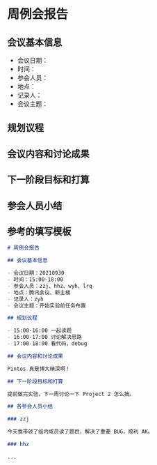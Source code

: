 # 周例会报告

## 会议基本信息

- 会议日期：
- 时间：
- 参会人员：
- 地点：
- 记录人：
- 会议主题：

## 规划议程

## 会议内容和讨论成果

## 下一阶段目标和打算

## 参会人员小结

## 参考的填写模板

```markdown
# 周例会报告

## 会议基本信息

- 会议日期：20210930
- 时间：15:00-18:00
- 参会人员：zzj、hhz、wyh、lrq
- 地点：腾讯会议、新主楼
- 记录人：zyh
- 会议主题：开始实验前任务布置

## 规划议程

- 15:00-16:00 一起读题
- 16:00-17:00 讨论解决思路
- 17:00-18:00 看代码，debug

## 会议内容和讨论成果

Pintos 真是博大精深啊！

## 下一阶段目标和打算

提前做完实验，下一周讨论一下 Project 2 怎么搞。

## 各参会人员小结

### zzj

今天我带领了组内成员读了题目，解决了重要 BUG，顺利 AK。

### hhz

...
```
